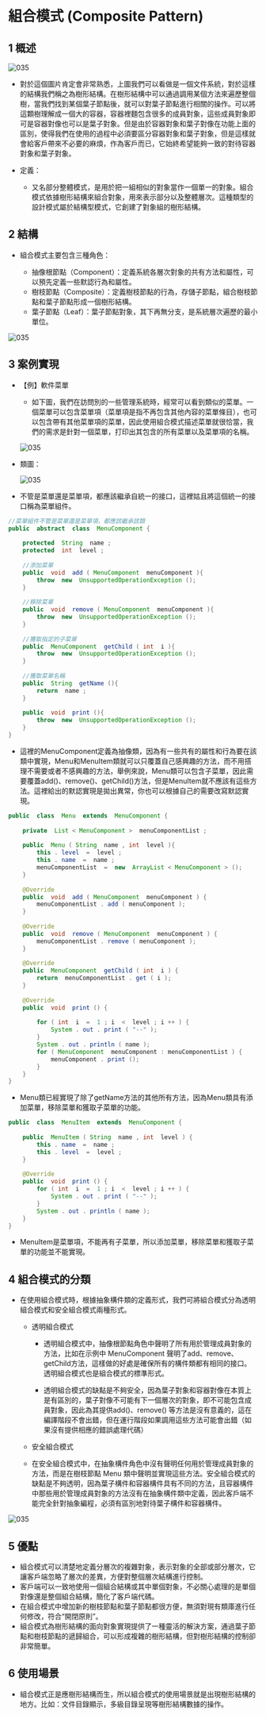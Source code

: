 # 組合模式 (Composite Pattern)

## 1 概述

  ![035](files/34.png)

- 對於這個圖片肯定會非常熟悉，上圖我們可以看做是一個文件系統，對於這樣的結構我們稱之為樹形結構。在樹形結構中可以通過調用某個方法來遍歷整個樹，當我們找到某個葉子節點後，就可以對葉子節點進行相關的操作。可以將這顆樹理解成一個大的容器，容器裡麵包含很多的成員對象，這些成員對象即可是容器對像也可以是葉子對象。但是由於容器對象和葉子對像在功能上面的區別，使得我們在使用的過程中必須要區分容器對象和葉子對象，但是這樣就會給客戶帶來不必要的麻煩，作為客戶而已，它始終希望能夠一致的對待容器對象和葉子對象。

- 定義：

  - 又名部分整體模式，是用於把一組相似的對象當作一個單一的對象。組合模式依據樹形結構來組合對象，用來表示部分以及整體層次。這種類型的設計模式屬於結構型模式，它創建了對象組的樹形結構。

 ## 2 結構
- 組合模式主要包含三種角色：

  - 抽像根節點（Component）：定義系統各層次對象的共有方法和屬性，可以預先定義一些默認行為和屬性。
  - 樹枝節點（Composite）：定義樹枝節點的行為，存儲子節點，組合樹枝節點和葉子節點形成一個樹形結構。
  - 葉子節點（Leaf）：葉子節點對象，其下再無分支，是系統層次遍歷的最小單位。

 ![035](files/38.png)

## 3 案例實現
- 【例】軟件菜單

  - 如下圖，我們在訪問別的一些管理系統時，經常可以看到類似的菜單。一個菜單可以包含菜單項（菜單項是指不再包含其他內容的菜單條目），也可以包含帶有其他菜單項的菜單，因此使用組合模式描述菜單就很恰當，我們的需求是針對一個菜單，打印出其包含的所有菜單以及菜單項的名稱。

  ![035](files/35.png)

- 類圖：

  ![035](files/36.png)

- 不管是菜單還是菜單項，都應該繼承自統一的接口，這裡姑且將這個統一的接口稱為菜單組件。

```java
//菜單組件不管是菜單還是菜單項，都應該繼承該類
public  abstract  class  MenuComponent {
​
    protected  String  name ;
    protected  int  level ;
​
    //添加菜單
    public  void  add ( MenuComponent  menuComponent ){
        throw  new  UnsupportedOperationException ();
    }
​
    //移除菜單
    public  void  remove ( MenuComponent  menuComponent ){
        throw  new  UnsupportedOperationException ();
    }
​
    //獲取指定的子菜單
    public  MenuComponent  getChild ( int  i ){
        throw  new  UnsupportedOperationException ();
    }
​
    //獲取菜單名稱
    public  String  getName (){
        return  name ;
    }
​
    public  void  print (){
        throw  new  UnsupportedOperationException ();
    }
}
```

- 這裡的MenuComponent定義為抽像類，因為有一些共有的屬性和行為要在該類中實現，Menu和MenuItem類就可以只覆蓋自己感興趣的方法，而不用搭理不需要或者不感興趣的方法，舉例來說，Menu類可以包含子菜單，因此需要覆蓋add()、remove()、getChild()方法，但是MenuItem就不應該有這些方法。這裡給出的默認實現是拋出異常，你也可以根據自己的需要改寫默認實現。
  
```java
public  class  Menu  extends  MenuComponent {
​
    private  List < MenuComponent >  menuComponentList ;
​
    public  Menu ( String  name , int  level ){
        this . level  =  level ;
        this . name  =  name ;
        menuComponentList  =  new  ArrayList < MenuComponent > ();
    }
​
    @Override
    public  void  add ( MenuComponent  menuComponent ) {
        menuComponentList . add ( menuComponent );
    }
​
    @Override
    public  void  remove ( MenuComponent  menuComponent ) {
        menuComponentList . remove ( menuComponent );
    }
​
    @Override
    public  MenuComponent  getChild ( int  i ) {
        return  menuComponentList . get ( i );
    }
​
    @Override
    public  void  print () {
​
        for ( int  i  =  1 ; i  <  level ; i ++ ) {
            System . out . print ( "--" );
        }
        System . out . println ( name );
        for ( MenuComponent  menuComponent : menuComponentList ) {
            menuComponent . print ();
        }
    }
}
```

- Menu類已經實現了除了getName方法的其他所有方法，因為Menu類具有添加菜單，移除菜單和獲取子菜單的功能。

```java
public  class  MenuItem  extends  MenuComponent {
​
    public  MenuItem ( String  name , int  level ) {
        this . name  =  name ;
        this . level  =  level ;
    }
​
    @Override
    public  void  print () {
        for ( int  i  =  1 ; i  <  level ; i ++ ) {
            System . out . print ( "--" );
        }
        System . out . println ( name );
    }
}
```

- MenuItem是菜單項，不能再有子菜單，所以添加菜單，移除菜單和獲取子菜單的功能並不能實現。

## 4 組合模式的分類
- 在使用組合模式時，根據抽象構件類的定義形式，我們可將組合模式分為透明組合模式和安全組合模式兩種形式。

  - 透明組合模式

    - 透明組合模式中，抽像根節點角色中聲明了所有用於管理成員對象的方法，比如在示例中 MenuComponent 聲明了add、remove、getChild方法，這樣做的好處是確保所有的構件類都有相同的接口。透明組合模式也是組合模式的標準形式。

    -  透明組合模式的缺點是不夠安全，因為葉子對象和容器對像在本質上是有區別的，葉子對像不可能有下一個層次的對象，即不可能包含成員對象，因此為其提供add()、remove() 等方法是沒有意義的，這在編譯階段不會出錯，但在運行階段如果調用這些方法可能會出錯（如果沒有提供相應的錯誤處理代碼）

  - 安全組合模式

  - 在安全組合模式中，在抽象構件角色中沒有聲明任何用於管理成員對象的方法，而是在樹枝節點 Menu 類中聲明並實現這些方法。安全組合模式的缺點是不夠透明，因為葉子構件和容器構件具有不同的方法，且容器構件中那些用於管理成員對象的方法沒有在抽象構件類中定義，因此客戶端不能完全針對抽象編程，必須有區別地對待葉子構件和容器構件。



 ![035](files/37.png)

## 5 優點
- 組合模式可以清楚地定義分層次的複雜對象，表示對象的全部或部分層次，它讓客戶端忽略了層次的差異，方便對整個層次結構進行控制。
- 客戶端可以一致地使用一個組合結構或其中單個對象，不必關心處理的是單個對像還是整個組合結構，簡化了客戶端代碼。
- 在組合模式中增加新的樹枝節點和葉子節點都很方便，無須對現有類庫進行任何修改，符合“開閉原則”。
- 組合模式為樹形結構的面向對象實現提供了一種靈活的解決方案，通過葉子節點和樹枝節點的遞歸組合，可以形成複雜的樹形結構，但對樹形結構的控制卻非常簡單。

## 6 使用場景
- 組合模式正是應樹形結構而生，所以組合模式的使用場景就是出現樹形結構的地方。比如：文件目錄顯示，多級目錄呈現等樹形結構數據的操作。